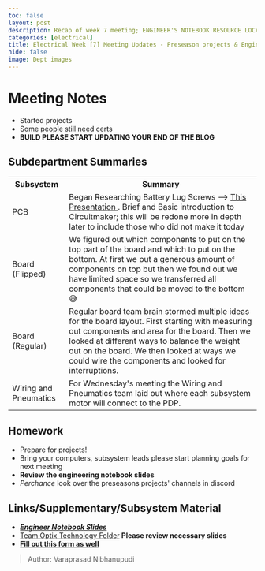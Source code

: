 ```yaml
---
toc: false
layout: post
description: Recap of week 7 meeting; ENGINEER'S NOTEBOOK RESOURCE LOCATED HERE
categories: [electrical] 
title: Electrical Week [7] Meeting Updates - Preseason projects & Engineer's Notebook!
hide: false
image: Dept images
--- 
```

 
# Meeting Notes 
- Started projects
- Some people still need certs
- **BUILD PLEASE START UPDATING YOUR END OF THE BLOG**
 

## Subdepartment Summaries
<table>
<tr>
<th>Subsystem</th>
<th>Summary</th>
</tr>
<tr>
<td> PCB </td>
<td>Began Researching Battery Lug Screws -->
<a href="https://docs.google.com/presentation/d/1miNzmEj-X7m3Uka-ha5fx1rPRWrMVAIGs5fbm4yPY_4/edit?usp=sharing"> This Presentation </a>. Brief and Basic introduction to Circuitmaker; this will be redone more in depth later to include those who did not make it today
</td>
</tr>
<tr>
<td> Board (Flipped) </td>
<td> We figured out which components to put on the top part of the board and which to put on the bottom. At first we put a generous amount of components on top but then we found out we have limited space so we transferred all components that could be moved to the bottom 😅 </td>
</tr>
<tr>
<td> Board (Regular) </td>
<td> Regular board team brain stormed multiple ideas for the board layout. First starting with measuring out components and area for the board. Then we looked at different ways to balance the weight out on the board.  We then looked at ways we could wire the components and looked for interruptions. </td>
</tr>
<tr>
<td> Wiring and Pneumatics </td>
<td> For Wednesday's meeting the Wiring and Pneumatics team laid out where each subsystem motor will connect to the PDP. </td>
</tr>
</table>
 
## Homework
- Prepare for projects!
- Bring your computers, subsystem leads please start planning goals for next meeting
- **Review the engineering notebook slides**
- *Perchance* look over the preseasons projects' channels in discord
 
 
## Links/Supplementary/Subsystem Material
- ***[Engineer Notebook Slides](https://docs.google.com/presentation/d/1lJG2YpgJt5817UWWudJzny-54TlPLGLMY887zXc3NGE/edit?usp=sharing)***
- [Team Optix Technology Folder](https://drive.google.com/drive/folders/1D4VNl_CzpGJff69jR2onBDxhrS-d7Ol8?usp=sharing) 
**Please review necessary slides**
- **[Fill out this form as well](https://docs.google.com/forms/u/6/d/1sDOcLfz7DDRgtVxeHpuEXU8QIt9QpJGENf3IiLh7zww/edit?usp=drive_web)**
 > Author: Varaprasad Nibhanupudi


	
